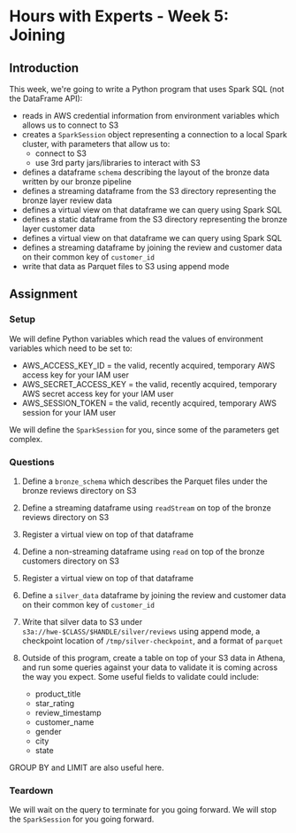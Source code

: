# Hours with Experts - Week 5: Joining 

## Introduction

This week, we're going to write a Python program that uses Spark SQL (not the DataFrame API):

   * reads in AWS credential information from environment variables which allows us to connect to S3
   * creates a `SparkSession` object representing a connection to a local Spark cluster, with parameters that allow us to:
      * connect to S3
      * use 3rd party jars/libraries to interact with S3
   * defines a dataframe `schema` describing the layout of the bronze data written by our bronze pipeline
   * defines a streaming dataframe from the S3 directory representing the bronze layer review data 
   * defines a virtual view on that dataframe we can query using Spark SQL
   * defines a static dataframe from the S3 directory representing the bronze layer customer data
   * defines a virtual view on that dataframe we can query using Spark SQL
   * defines a streaming dataframe by joining the review and customer data on their common key of `customer_id`
   * write that data as Parquet files to S3 using append mode

## Assignment

### Setup

We will define Python variables which read the values of environment variables which need to be set to:
   * AWS_ACCESS_KEY_ID = the valid, recently acquired, temporary AWS access key for your IAM user
   * AWS_SECRET_ACCESS_KEY = the valid, recently acquired, temporary AWS secret access key for your IAM user
   * AWS_SESSION_TOKEN = the valid, recently acquired, temporary AWS session for your IAM user

We will define the `SparkSession` for you, since some of the parameters get complex.

### Questions

1. Define a `bronze_schema` which describes the Parquet files under the bronze reviews directory on S3
2. Define a streaming dataframe using `readStream` on top of the bronze reviews directory on S3
3. Register a virtual view on top of that dataframe
4. Define a non-streaming dataframe using `read` on top of the bronze customers directory on S3
5. Register a virtual view on top of that dataframe
6. Define a `silver_data` dataframe by joining the review and customer data on their common key of `customer_id`
7. Write that silver data to S3 under `s3a://hwe-$CLASS/$HANDLE/silver/reviews` using append mode, a checkpoint location of `/tmp/silver-checkpoint`, and a format of `parquet`
8. Outside of this program, create a table on top of your S3 data in Athena, and run some queries against your data to validate it is coming across the way you expect. Some useful fields to validate could include:

   * product_title
   * star_rating
   * review_timestamp
   * customer_name
   * gender
   * city
   * state

GROUP BY and LIMIT are also useful here.

### Teardown
We will wait on the query to terminate for you going forward.
We will stop the `SparkSession` for you going forward.
